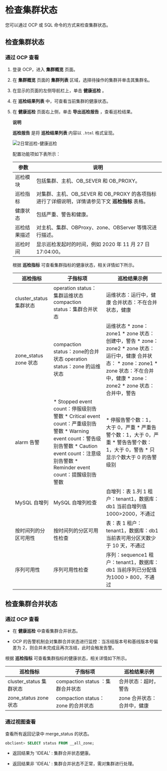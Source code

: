 检查集群状态 
===========================

您可以通过 OCP 或 SQL 命令的方式来检查集群状态。

检查集群状态 
---------------------------

### 通过 OCP 查看 

1. 登录 OCP，进入 **集群概览** 页面。

   

2. 在 **集群概览** 页面的 **集群列表** 区域，选择待操作的集群并单击其集群名。

   

3. 在显示的页面的左侧导航栏上，单击 **健康巡检** 。

   

4. 在 **巡检结果列表** 中，可查看当前集群的健康状态。

   

5. 在 **健康巡检** 页面右上侧，单击 **导出巡检报告** ，查看巡检结果。

   **说明**

   **巡检报告** 是将 **巡检结果列表** 内容以 `.html` 格式呈现。

   ![2日常巡检-健康巡检 ](https://help-static-aliyun-doc.aliyuncs.com/assets/img/zh-CN/5849290461/p310492.png)

   配置功能项如下表所示：
   

   | **参数** |                            **说明**                            |
   |--------|--------------------------------------------------------------|
   | 巡检模块   | 包括集群、主机、OB_SEVER 和 OB_PROXY。                                 |
   | 巡检指标   | 对集群、主机、OB_SEVER 和 OB_PROXY 的各项指标进行了详细说明，详情请参见下文 **巡检指标** 表格。 |
   | 健康状态   | 包括严重、警告和健康。                                                  |
   | 巡检结果描述 | 对主机、集群、OBProxy、zone、OBServer 等情况进行描述。                        |
   | 巡检时间   | 显示巡检发起时的时间，例如 2020 年 11 月 27 日 17:04:00。                     |

   

   根据 **巡检指标** 可查看集群指标的健康状态，相关详情如下所示。
   

   |         **巡检指标**         |                                                                                                                                                                         **子指标项**                                                                                                                                                                         |                                                                                                                                                                                                                                            **巡检结果示例**                                                                                                                                                                                                                                            |
   |--------------------------|----------------------------------------------------------------------------------------------------------------------------------------------------------------------------------------------------------------------------------------------------------------------------------------------------------------------------------------------------------|--------------------------------------------------------------------------------------------------------------------------------------------------------------------------------------------------------------------------------------------------------------------------------------------------------------------------------------------------------------------------------------------------------------------------------------------------------------------------------------------------|
   | cluster_status 集群状态      | operation status：集群运维状态 compaction status：集群合并状态                                                                                                                                                                                                                                                                                                         | 运维状态：运行中，健康 合并状态：不在合并状态，健康                                                                                                                                                                                                                                                                                                                                                                                                                                                       |
   | zone_status zone 状态      | compaction status：zone的合并状态 operation status：zone 的运维状态                                                                                                                                                                                                                                                                                                  | 运维状态 * zone：zone1   * zone 状态：创建中，警告   * zone：zone2   * zone 状态：运行中，健康    合并状态： * zone：zone1   * zone 状态：不在合并中，健康   * zone：zone2   * zone 状态：合并中，警告    |
   | alarm 告警 | * Stopped event count：停服级别告警数   * Critical event count：严重级别告警数   * Warning event count：警告级别告警数   * Caution event count：注意级别告警数   * Reminder event count：提醒级别告警数    | * 停服告警个数：1， 大于 0，严重   * 严重告警个数：1，大于 0，严重   * 警告告警个数：1，大于 0，警告   * 只显示个数大于 0 的告警级别                                                                                                                                                                                                                                                           |
   | MySQL 自增列                | MySQL 自增列检查                                                                                                                                                                                                                                                                                                                                              | 自增列：表 1.列 1 租户：tenant1，数据库：db1 当前自增列值 1000\>2000，不通过                                                                                                                                                                                                                                                                                                                                                                                                             |
   | 按时间列的分区可用性               | 按时间列的分区可用性检查                                                                                                                                                                                                                                                                                                                                             | 表：表 1 租户：tenant1，数据库：db1 当前表可用分区天数少于 10 天，不通过                                                                                                                                                                                                                                                                                                                                                                                                                    |
   | 序列可用性                    | 序列可用性检查                                                                                                                                                                                                                                                                                                                                                  | 序列：sequence1 租户：tenant1，数据库：db1 当前序列已分配值为1000 \> 800，不通过                                                                                                                                                                                                                                                                                                                                                                                                         |

   




检查集群合并状态 
-----------------------------

### 通过 OCP 查看 

* 在 **健康巡检** 中查看集群合并状态。

  

* OCP 的告警机制会对集群合并状态进行监控：当冻结版本号和基线版本号偏差为 2，则合并未完成且再次冻结，此时会触发告警。

  




根据 **巡检指标** 可查看集群指标的健康状态，相关详情如下所示。


|      **巡检指标**       |           **子指标项**           |    **巡检结果示例**    |
|---------------------|------------------------------|------------------|
| cluster_status 集群状态 | compaction status ：集群合并状态    | 合并状态：超时，警告       |
| zone_status zone 状态 | compaction status：zone 的合并状态 | zone 合并状态：合并中，健康 |



### 通过视图查看 

查看所有返回记录中 merge_status 的状态。

```sql
obclient> SELECT status FROM __all_zone;
```



* 返回结果为 'IDEAL' : 集群合并状态健康。

  

* 返回结果非 'IDEAL' : 集群合并状态不正常，需对集群进行处理。

  




